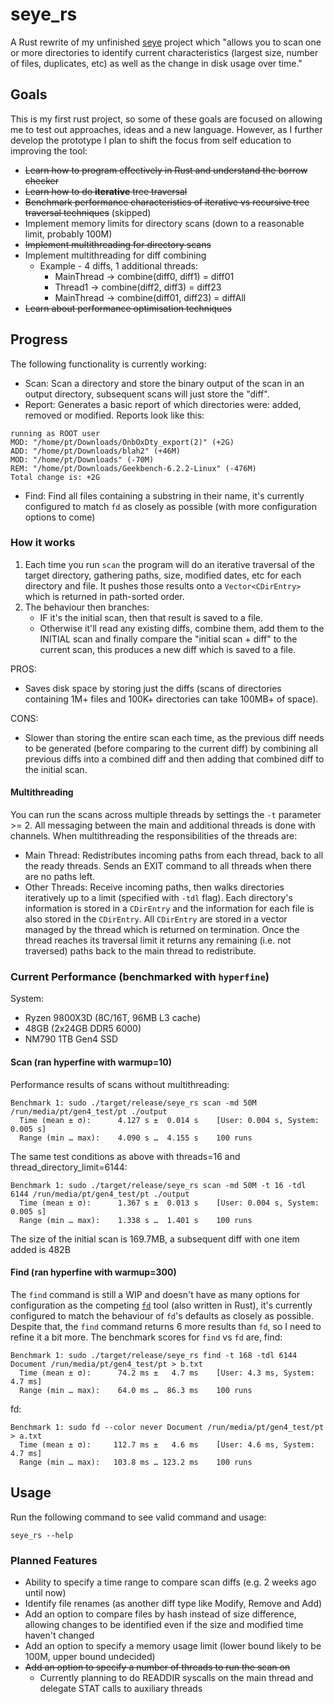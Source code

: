 # seye_rs
A Rust rewrite of my unfinished [seye](https://github.com/pericles-tpt/seye) project which "allows you to scan one or more directories to identify current characteristics (largest size, number of files, duplicates, etc) as well as the change in disk usage over time."

## Goals
This is my first rust project, so some of these goals are focused on allowing me to test out approaches, ideas and a new language. However, as I further develop the prototype I plan to shift the focus from self education to improving the tool:
- ~~Learn how to program effectively in Rust and understand the borrow checker~~
- ~~Learn how to do **iterative** tree traversal~~
- ~~Benchmark performance characteristics of iterative vs recursive tree traversal techniques~~ (skipped)
- Implement memory limits for directory scans (down to a reasonable limit, probably 100M)
- ~~Implement multithreading for directory scans~~
- Implement multithreading for diff combining
  - Example - 4 diffs, 1 additional threads:
    - MainThread -> combine(diff0, diff1) = diff01
    - Thread1    -> combine(diff2, diff3) = diff23
    - MainThread -> combine(diff01, diff23) = diffAll
- ~~Learn about performance optimisation techniques~~

## Progress
The following functionality is currently working:

- Scan: Scan a directory and store the binary output of the scan in an output directory, subsequent scans will just store the "diff".
- Report: Generates a basic report of which directories were: added, removed or modified. Reports look like this:
```
running as ROOT user
MOD: "/home/pt/Downloads/OnbOxDty_export(2)" (+2G)
ADD: "/home/pt/Downloads/blah2" (+46M)
MOD: "/home/pt/Downloads" (-70M)
REM: "/home/pt/Downloads/Geekbench-6.2.2-Linux" (-476M)
Total change is: +2G
```
- Find: Find all files containing a substring in their name, it's currently configured to match `fd` as closely as possible (with more configuration options to come)

### How it works
1. Each time you run `scan` the program will do an iterative traversal of the target directory, gathering paths, size, modified dates, etc for each directory and file. It pushes those results onto a `Vector<CDirEntry>` which is returned in path-sorted order.
2. The behaviour then branches:
    - IF it's the initial scan, then that result is saved to a file.
    - Otherwise it'll read any existing diffs, combine them, add them to the INITIAL scan and finally compare the "initial scan + diff" to the current scan, this produces a new diff which is saved to a file.

PROS:
- Saves disk space by storing just the diffs (scans of directories containing 1M+ files and 100K+ directories can take 100MB+ of space).

CONS:
- Slower than storing the entire scan each time, as the previous diff needs to be generated (before comparing to the current diff) by combining all previous diffs into a combined diff and then adding that combined diff to the initial scan.

#### Multithreading
You can run the scans across multiple threads by settings the `-t` parameter >= 2. All messaging between the main and additional threads is done with channels. When multithreading the responsibilities of the threads are:
- Main Thread: Redistributes incoming paths from each thread, back to all the ready threads. Sends an EXIT command to all threads when there are no paths left.
- Other Threads: Receive incoming paths, then walks directories iteratively up to a limit (specified with `-tdl` flag). Each directory's information is stored in a `CDirEntry` and the information for each file is also stored in the `CDirEntry`. All `CDirEntry` are stored in a vector managed by the thread which is returned on termination. Once the thread reaches its traversal limit it returns any remaining (i.e. not traversed) paths back to the main thread to redistribute.

### Current Performance (benchmarked with `hyperfine`) 
System:
- Ryzen 9800X3D (8C/16T, 96MB L3 cache)
- 48GB (2x24GB DDR5 6000)
- NM790 1TB Gen4 SSD
#### Scan (ran hyperfine with warmup=10)
Performance results of scans without multithreading:
```
Benchmark 1: sudo ./target/release/seye_rs scan -md 50M /run/media/pt/gen4_test/pt ./output
  Time (mean ± σ):      4.127 s ±  0.014 s    [User: 0.004 s, System: 0.005 s]
  Range (min … max):    4.090 s …  4.155 s    100 runs
```
The same test conditions as above with threads=16 and thread_directory_limit=6144:
```
Benchmark 1: sudo ./target/release/seye_rs scan -md 50M -t 16 -tdl 6144 /run/media/pt/gen4_test/pt ./output
  Time (mean ± σ):      1.367 s ±  0.013 s    [User: 0.004 s, System: 0.005 s]
  Range (min … max):    1.338 s …  1.401 s    100 runs
```
The size of the initial scan is 169.7MB, a subsequent diff with one item added is 482B

#### Find (ran hyperfine with warmup=300)
The `find` command is still a WIP and doesn't have as many options for configuration as the competing [`fd`](https://github.com/sharkdp/fd) tool (also written in Rust), it's currently configured to match the behaviour of `fd`'s defaults as closely as possible. Despite that, the `find` command returns 6 more results than `fd`, so I need to refine it a bit more. The benchmark scores for `find` vs `fd` are, find:
```
Benchmark 1: sudo ./target/release/seye_rs find -t 168 -tdl 6144 Document /run/media/pt/gen4_test/pt > b.txt
  Time (mean ± σ):      74.2 ms ±   4.7 ms    [User: 4.3 ms, System: 4.7 ms]
  Range (min … max):    64.0 ms …  86.3 ms    100 runs
```
fd:
```
Benchmark 1: sudo fd --color never Document /run/media/pt/gen4_test/pt > a.txt
  Time (mean ± σ):     112.7 ms ±   4.6 ms    [User: 4.6 ms, System: 4.7 ms]
  Range (min … max):   103.8 ms … 123.2 ms    100 runs
```

## Usage
Run the following command to see valid command and usage:
```
seye_rs --help
```

### Planned Features
- Ability to specify a time range to compare scan diffs (e.g. 2 weeks ago until now)
- Identify file renames (as another diff type like Modify, Remove and Add)
- Add an option to compare files by hash instead of size difference, allowing changes to be identified even if the size and modified time haven't changed
- Add an option to specify a memory usage limit (lower bound likely to be 100M, upper bound undecided)
- ~~Add an option to specify a number of threads to run the scan on~~
  - Currently planning to do READDIR syscalls on the main thread and delegate STAT calls to auxiliary threads  
